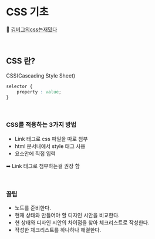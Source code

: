 # CSS 기초
📌 [김버그의css는재밌다](https://edu.goorm.io/lecture/20583/%25EA%25B9%2580%25EB%25B2%2584%25EA%25B7%25B8%25EC%259D%2598-html-css%25EB%258A%2594-%25EC%259E%25AC%25EB%25B0%258C%25EB%258B%25A4)

<br>

## CSS 란?
CSS(Cascading Style Sheet)

```css
selector {
    property : value;
}
```

<br>

### CSS를 적용하는 3가지 방법
* Link 태그로 css 파일을 따로 첨부
* html 문서내에서 style 태그 사용
* 요소안에 직접 입력

➡ Link 태그로 첨부하는걸 권장 함

<br>

### **꿀팁**
* 노트를 준비한다.
* 현재 상태와 만들어야 할 디자인 시안을 비교한다.
* 현 상태와 디자인 시안의 차이점을 찾아 체크리스트로 작성한다.
* 작성한 체크리스트를 하나하나 해결한다.